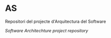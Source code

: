 AS
==

Repositori del projecte d'Arquitectura del Software

*Software Architechture project repository*
